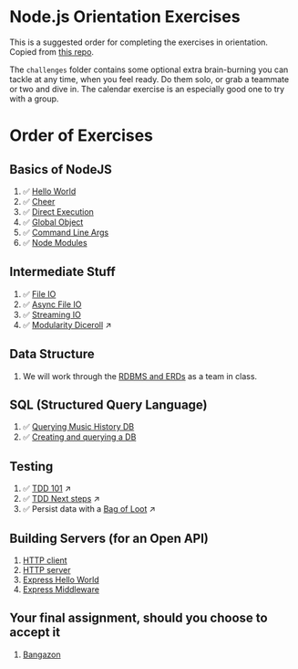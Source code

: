 # Node.js Orientation Exercises

This is a suggested order for completing the exercises in orientation. Copied from [this repo](https://github.com/nashville-software-school/bangazon-corp/tree/master/orientation/resources).

The `challenges` folder contains some optional extra brain-burning you can tackle at any time, when you feel ready. Do them solo, or grab a teammate or two and dive in. The calendar exercise is an especially good one to try with a group.

# Order of Exercises

## Basics of NodeJS

1. :white_check_mark: [Hello World](00-helloWorld.js)
1. :white_check_mark: [Cheer](01-cheer.js)
1. :white_check_mark: [Direct Execution](02-directExec.js)
1. :white_check_mark: [Global Object](03-global.js)
1. :white_check_mark: [Command Line Args](05-sum.js)
1. :white_check_mark: [Node Modules](06-chalkFlag.js)

## Intermediate Stuff
1. :white_check_mark: [File IO](07-languages.js)
1. :white_check_mark: [Async File IO](08-async_io.js)
1. :white_check_mark: [Streaming IO](09-streaming.js)
1. :white_check_mark: [Modularity Diceroll](https://github.com/kenziebottoms/nss-back-01-diceroll) :arrow_upper_right:

## Data Structure
1. We will work through the [RDBMS and ERDs](./10-relational-databases-ERD.md) as a team in class.

## SQL (Structured Query Language)
1. :white_check_mark: [Querying Music History DB](11-music_history.sql)
1. :white_check_mark: [Creating and querying a DB](13-sqlite.js)

## Testing
1. :white_check_mark: [TDD 101](https://github.com/kenziebottoms/nss-back-01-diceroll) :arrow_upper_right:
1. :white_check_mark: [TDD Next steps](https://github.com/kenziebottoms/nss-back-01-tdd-calculator) :arrow_upper_right:
1. :white_check_mark: Persist data with a [Bag of Loot](https://github.com/kenziebottoms/nss-back-01-bag-o-loot) :arrow_upper_right:

## Building Servers (for an Open API)
1. [HTTP client](./18-http_client.md)
1. [HTTP server](./19-http-server.md)
1. [Express Hello World](./20-express-hello-world.md)
1. [Express Middleware](./21-express-middleware.md)

## Your final assignment, should you choose to accept it
1. [Bangazon](./22-bangazon-ERD.md)

